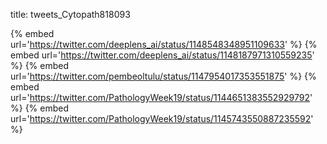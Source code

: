 title: tweets_Cytopath818093

{% embed url='https://twitter.com/deeplens_ai/status/1148548348951109633' %}
{% embed url='https://twitter.com/deeplens_ai/status/1148187971310559235' %}
{% embed url='https://twitter.com/pembeoltulu/status/1147954017353551875' %}
{% embed url='https://twitter.com/PathologyWeek19/status/1144651383552929792' %}
{% embed url='https://twitter.com/PathologyWeek19/status/1145743550887235592' %}
